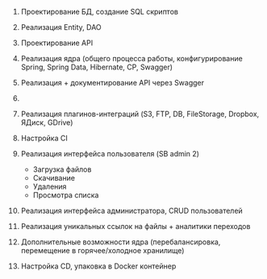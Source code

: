 1) Проектирование БД, создание SQL скриптов

1) Реализация Entity, DAO

1) Проектирование API

1) Реализация ядра (общего процесса работы, конфигурирование Spring, Spring Data, Hibernate, CP, Swagger)

1) Реализация + документирование API через Swagger

1)

1) Реализация плагинов-интеграций (S3, FTP, DB, FileStorage, Dropbox, ЯДиск, GDrive)

1) Настройка CI

1) Реализация интерфейса пользователя (SB admin 2)
    - Загрузка файлов
    - Скачивание
    - Удаления
    - Просмотра списка

1) Реализация интерфейса администратора, CRUD пользователей

1) Реализация уникальных ссылок на файлы + аналитики переходов

1) Дополнительные возможности ядра (перебалансировка, перемещение в горячее/холодное хранилище)

1) Настройка CD, упаковка в Docker контейнер